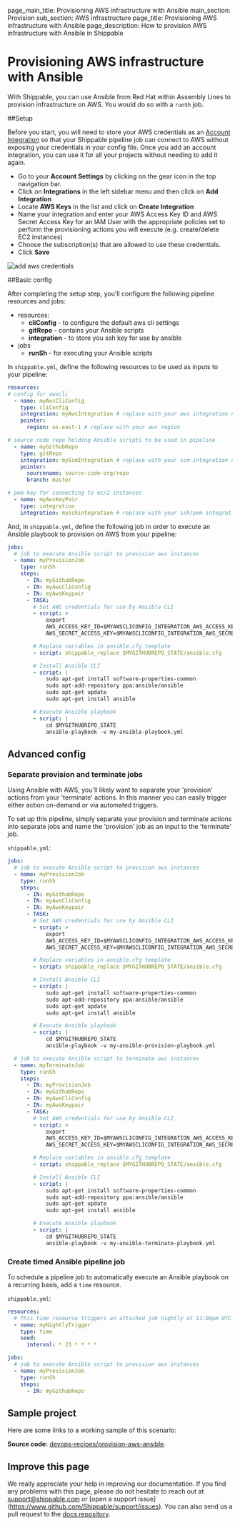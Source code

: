 page_main_title: Provisioning AWS infrastructure with Ansible
main_section: Provision
sub_section: AWS infrastructure
page_title: Provisioning AWS infrastructure with Ansible
page_description: How to provision AWS infrastructure with Ansible in Shippable

# Provisioning AWS infrastructure with Ansible

With Shippable, you can use Ansible from Red Hat within Assembly Lines to provision
infrastructure on AWS. You would do so with a `runSh` job.

##Setup

Before you start, you will need to store your AWS credentials as an [Account
Integration](../platform/integration/overview.md) so that your Shippable pipeline job can connect to AWS
without exposing your credentials in your config file. Once you add an account
integration, you can use it for all your projects without needing to add it again.

-  Go to your **Account Settings** by clicking on the gear icon in the top
navigation bar.
-  Click on **Integrations** in the left sidebar menu and then click on **Add
Integration**
-  Locate **AWS Keys** in the list and click on **Create Integration**
-  Name your integration and enter your AWS Access Key ID and AWS Secret Access
Key for an IAM User with the appropriate policies set to perform the provisioning
actions you will execute (e.g. create/delete EC2 instances)
-  Choose the subscription(s) that are allowed to use these credentials.
-  Click **Save**

<img src="../../images/provision/aws-keys-integration.png" alt="add
aws credentials">

##Basic config

After completing the setup step, you'll configure the following pipeline
resources and jobs:

-  resources:
    *  **cliConfig** - to configure the default aws cli settings
    *  **gitRepo** - contains your Ansible scripts
    *  **integration** - to store you ssh key for use by ansible
-  jobs
    *  **runSh** - for executing your Ansible scripts

In `shippable.yml`, define the following resources to be used as
inputs to your pipeline:

```yaml
resources:
# config for awscli
  - name: myAwsCliConfig
    type: cliConfig
    integration: myAwsIntegration # replace with your aws integration name
    pointer:
      region: us-east-1 # replace with your aws region

# source code repo holding Ansible scripts to be used in pipeline
  - name: myGithubRepo
    type: gitRepo
    integration: myScmIntegration # replace with your scm integration name
    pointer:
      sourcename: source-code-org/repo
      branch: master

# pem key for connecting to ec/2 instances
  - name: myAwsKeyPair
    type: integration
    integration: mysshintegration # replace with your ssh/pem integration name
```

And, in `shippable.yml`, define the following job in order to execute
an Ansible playbook to provision on AWS from your pipeline:

```yaml
jobs:
  # job to execute Ansible script to provision aws instances
  - name: myProvisionJob
    type: runSh
    steps:
      - IN: myGithubRepo
      - IN: myAwsCliConfig
      - IN: myAwsKeypair
      - TASK:
        # Set AWS credentials for use by Ansible CLI
        - script: >
            export
            AWS_ACCESS_KEY_ID=$MYAWSCLICONFIG_INTEGRATION_AWS_ACCESS_KEY_ID
            AWS_SECRET_ACCESS_KEY=$MYAWSCLICONFIG_INTEGRATION_AWS_SECRET_ACCESS_KEY

        # Replace variables in ansible.cfg template
        - script: shippable_replace $MYGITHUBREPO_STATE/ansible.cfg

        # Install Ansible CLI
        - script: |
            sudo apt-get install software-properties-common  
            sudo apt-add-repository ppa:ansible/ansible  
            sudo apt-get update  
            sudo apt-get install ansible

        # Execute Ansible playbook
        - script: |
            cd $MYGITHUBREPO_STATE  
            ansible-playbook -v my-ansible-playbook.yml
```
## Advanced config
### Separate provision and terminate jobs
Using Ansible with AWS, you'll likely want to separate your 'provision' actions
from your 'terminate' actions. In this manner you can easily trigger either
action on-demand or via automated triggers.

To set up this pipeline, simply separate your provision and terminate actions
into separate jobs and name the 'provision' job as an input to the
'terminate' job.

`shippable.yml`:
```yaml
jobs:
  # job to execute Ansible script to provision aws instances
  - name: myProvisionJob
    type: runSh
    steps:
      - IN: myGithubRepo
      - IN: myAwsCliConfig
      - IN: myAwsKeypair
      - TASK:
        # Set AWS credentials for use by Ansible CLI
        - script: >
            export
            AWS_ACCESS_KEY_ID=$MYAWSCLICONFIG_INTEGRATION_AWS_ACCESS_KEY_ID
            AWS_SECRET_ACCESS_KEY=$MYAWSCLICONFIG_INTEGRATION_AWS_SECRET_ACCESS_KEY

        # Replace variables in ansible.cfg template
        - script: shippable_replace $MYGITHUBREPO_STATE/ansible.cfg

        # Install Ansible CLI
        - script: |
            sudo apt-get install software-properties-common  
            sudo apt-add-repository ppa:ansible/ansible  
            sudo apt-get update  
            sudo apt-get install ansible

        # Execute Ansible playbook
        - script: |
            cd $MYGITHUBREPO_STATE  
            ansible-playbook -v my-ansible-provision-playbook.yml

  # job to execute Ansible script to terminate aws instances
  - name: myTerminateJob
    type: runSh
    steps:
      - IN: myProvisionJob     
      - IN: myGithubRepo
      - IN: myAwsCliConfig
      - IN: myAwsKeypair
      - TASK:
        # Set AWS credentials for use by Ansible CLI
        - script: >
            export
            AWS_ACCESS_KEY_ID=$MYAWSCLICONFIG_INTEGRATION_AWS_ACCESS_KEY_ID
            AWS_SECRET_ACCESS_KEY=$MYAWSCLICONFIG_INTEGRATION_AWS_SECRET_ACCESS_KEY

        # Replace variables in ansible.cfg template
        - script: shippable_replace $MYGITHUBREPO_STATE/ansible.cfg

        # Install Ansible CLI
        - script: |
            sudo apt-get install software-properties-common  
            sudo apt-add-repository ppa:ansible/ansible  
            sudo apt-get update  
            sudo apt-get install ansible

        # Execute Ansible playbook
        - script: |
            cd $MYGITHUBREPO_STATE  
            ansible-playbook -v my-ansible-terminate-playbook.yml
```

### Create timed Ansible pipeline job
To schedule a pipeline job to automatically execute an Ansible playbook on a
recurring basis, add a `time` resource.

`shippable.yml`:
```yaml
resources:
  # This time resource triggers an attached job nightly at 11:00pm UTC
  - name: myNightlyTrigger
    type: time
    seed:
      interval: * 23 * * * *

jobs:
  # job to execute Ansible script to provision aws instances
  - name: myProvisionJob
    type: runSh
    steps:
      - IN: myGithubRepo
```


## Sample project

Here are some links to a working sample of this scenario:

**Source code:**  [devops-recipes/provision-aws-ansible](https://github.com/devops-recipes/provision-aws-ansible).


## Improve this page

We really appreciate your help in improving our documentation. If you find any
problems with this page, please do not hesitate to reach out at
[support@shippable.com](mailto:support@shippable.com) or [open a support issue]
(https://www.github.com/Shippable/support/issues). You can also send us a pull
request to the [docs repository](https://www.github.com/Shippable/docs).
